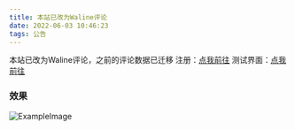 ```yaml
---
title: 本站已改为Waline评论
date: 2022-06-03 10:46:23
tags: 公告
---
```

本站已改为Waline评论，之前的评论数据已迁移
注册：[点我前往](https://comment-service.huahuo-cn.tk/ui/register)
测试界面：[点我前往](https://comment-service.huahuo-cn.tk/)
### 效果
![ExampleImage](https://resource.huahuo-cn.tk/media/blog/Waline_Demo.png)
